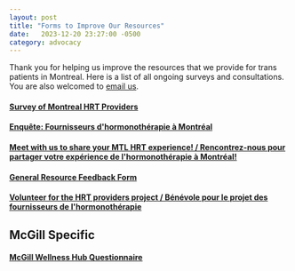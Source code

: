 ```yaml
---
layout: post
title: "Forms to Improve Our Resources"
date:   2023-12-20 23:27:00 -0500
category: advocacy
---
```


Thank you for helping us improve the resources that we provide for trans patients in Montreal. Here is a list of all ongoing surveys and consultations. You are also welcomed to [email us](mailto:{{site.email}}).


#### [Survey of Montreal HRT Providers](https://docs.google.com/forms/d/e/1FAIpQLSehs2T8go-Od06pqdrHiz-mZp9HLIr7ag55DNgOh07PvQO0pQ/viewform)

#### [Enquête: Fournisseurs d'hormonothérapie à Montréal](https://docs.google.com/forms/d/e/1FAIpQLSc_1jSH4fMX7F6LKzMNVXEABRKp95M42BMJ7emeK6vsx9Hssw/viewform)

#### [Meet with us to share your MTL HRT experience! / Rencontrez-nous pour partager votre expérience de l'hormonothérapie à Montréal!](https://docs.google.com/forms/d/e/1FAIpQLSfHKMy7ItPHNpmVfzFr98HxiyKngYhhQn-5aylMAqXKx3zFmg/viewform)

#### [General Resource Feedback Form](https://docs.google.com/forms/d/e/1FAIpQLSerZAVmm0v3k6GNB3GGfWLwHsOEXGFuTqXM7C5c4MM1GmBhHw/viewform)

#### [Volunteer for the HRT providers project /  Bénévole pour le projet des fournisseurs de l'hormonothérapie](https://docs.google.com/forms/d/e/1FAIpQLSdXgfpg1FmkiPR0UxsDfKXoQSi-N0PKgiBrc3u4HDpWQ08hHg/viewform)

## McGill Specific

#### [McGill Wellness Hub Questionnaire](https://docs.google.com/forms/d/e/1FAIpQLSeWWUuNY1q_Tp2kmBF4lTsoAHnqWHrjpzKwp9pJGobXwKA8ag/viewform)


